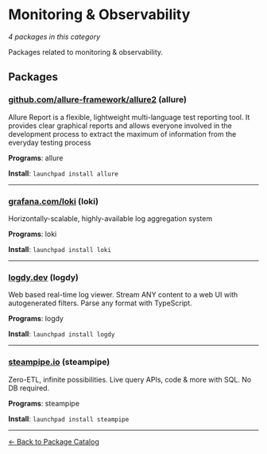 # Monitoring & Observability

*4 packages in this category*

Packages related to monitoring & observability.

## Packages

### [github.com/allure-framework/allure2](../packages/github.com/allure-framework/allure2.md) (allure)

Allure Report is a flexible, lightweight multi-language test reporting tool. It provides clear graphical reports and allows everyone involved in the development process to extract the maximum of information from the everyday testing process

**Programs**: allure

**Install**: `launchpad install allure`

---

### [grafana.com/loki](../packages/grafana.com/loki/index.md) (loki)

Horizontally-scalable, highly-available log aggregation system

**Programs**: loki

**Install**: `launchpad install loki`

---

### [logdy.dev](../packages/logdy.dev/index.md) (logdy)

Web based real-time log viewer. Stream ANY content to a web UI with autogenerated filters. Parse any format with TypeScript.

**Programs**: logdy

**Install**: `launchpad install logdy`

---

### [steampipe.io](../packages/steampipe.io/index.md) (steampipe)

Zero-ETL, infinite possibilities. Live query APIs, code & more with SQL. No DB required.

**Programs**: steampipe

**Install**: `launchpad install steampipe`

---

[← Back to Package Catalog](../package-catalog.md)

